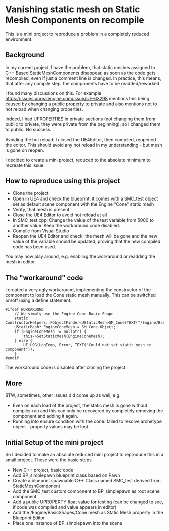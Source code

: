 # Vanishing static mesh on Static Mesh Components on recompile

This is a mini project to reproduce a problem in a completely reduced environment.

## Background
In my current project, I have the problem, that static meshes assigned to C++ Based StaticMeshComponents
disappear, as soon as the code gets recompiled, even if just a comment line is changed. In practice, this means, that after any
compile step, the components have to be readded/reworked.

I found many discussions on this. For example https://issues.unrealengine.com/issue/UE-63298 mentions this being
caused by changing a public property to private and also mentions not to hot reload when changing properties.

Indeed, I had UPROPERTIES in private sections (not changing them from public to private, they were 
private from the beginning), so I changed them to public. No success.

Avoiding the hot reload: I closed the UE4Editor, then compiled, reopened the editor. This should avoid any
hot reload in my understanding - but mesh is gone on reopen.

I decided to create a mini project, reduced to the absolute minimum to recreate this issue.

## How to reproduce using this project

* Clone the project.
* Open in UE4 and check the blueprint: it comes with a SMC_test object set as default scene component with the Engine "Cone" static mesh
* Verify, that mesh is present
* Close the UE4 Editor to avoid hot reload at all
* In SMC_test.cpp: Change the value of the test variable from 5000 to another value. Keep the workaround code disabled.
* Compile from Visual Studio
* Reopen the UE4 Editor and check: the mesh will be gone and the new value of the variable should be updated, proving that the new compiled code has been used.

You may now play around, e.g. enabling the workaround or readding the mesh in editor.

## The "workaround" code

I created a very ugly workaround, implementing the constructor of the component to load the Cone static mesh manually. This can
be switched on/off using a define statement.
```
#ifdef WORKAROUND
	// We simply use the Engine Cone Basic Shape
	static ConstructorHelpers::FObjectFinder<UStaticMesh>SM_Cone(TEXT("/Engine/BasicShapes/Cone.Cone"));
	UStaticMesh* EngineConeMesh = SM_Cone.Object;
	if (EngineConeMesh != nullptr) {
		this->SetStaticMesh(EngineConeMesh);
	} else {
		UE_LOG(LogTemp, Error, TEXT("Could not set static mesh to component"));
	}
#endif
```
The workaround code is disabled after cloning the project.


## More 

BTW, sometimes, other issues did come up as well, e.g.

* Even on each load of the project, the static mesh is gone without compiler run and this can only be recovered by completely removing the component and adding it again.
* Running into ensure condition with the cone: failed to resolve archetype object - property values may be lost.

## Initial Setup of the mini project

So I decided to make an absolute reduced mini project to reproduce this in a small project. These were the basic steps

* New C++ project, basic code
* Add BP_simplepawn blueprint class based on Pawn
* Create a blueprint spawnable C++ Class named SMC_test derived from StaticMeshComponent
* Add the SMC_test custom component to BP_simplepawn as root scene component
* Add a public UPROPERTY float value for testing (can be changed to see, if code was compiled and value appears in editor)
* Add the /Engine/BasicShapes/Cone mesh as Static Mesh property in the Blueprint Editor
* Place one instance of BP_simplepawn into the scene
